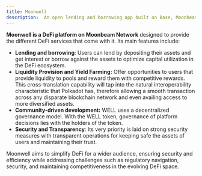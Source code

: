 ```yaml
---
title: Moonwell
description:  An open lending and borrowing app built on Base, Moonbeam, and Moonriver.
---
```



**Moonwell is a DeFi platform on Moonbeam Network** designed to provide the different DeFi services that come with it. Its main features include:

- **Lending and borrowing**: Users can lend by depositing their assets and get interest or borrow against the assets to optimize capital utilization in the DeFi ecosystem.
- **Liquidity Provision and Yield Farming:** Offer opportunities to users that provide liquidity to pools and reward them with competitive rewards. This cross-translation capability will tap into the natural interoperability characteristic that Polkadot has, therefore allowing a smooth transaction across any disparate blockchain network and even availing access to more diversified assets.
- **Community-driven development:** WELL uses a decentralized governance model. With the WELL token, governance of platform decisions lies with the holders of the token.
- **Security and Transparency**: Its very priority is laid on strong security measures with transparent operations for keeping safe the assets of users and maintaining their trust.

Moonwell aims to simplify DeFi for a wider audience, ensuring security and efficiency while addressing challenges such as regulatory navigation, security, and maintaining competitiveness in the evolving DeFi space.  
